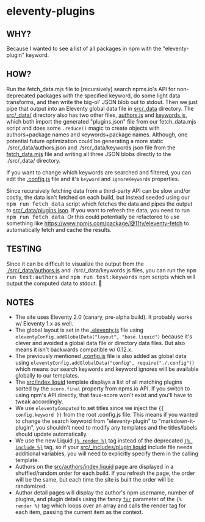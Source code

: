 # eleventy-plugins

## WHY?
Because I wanted to see a list of all packages in npm with the "eleventy-plugin" keyword.

## HOW?
Run the fetch_data.mjs file to [recursively] search npms.io's API for non-deprecated packages with the specified keyword, do some light data transforms, and then write the big-ol' JSON blob out to stdout. Then we just pipe that output into an Eleventy global data file in [src/_data](./src/_data/) directory.
The [src/_data/](./src/_data/) directory also has two other files, [authors.js](./src/_data/authors.js) and [keywords.js](./src/_data/keywords.js), which both import the generated "plugins.json" file from our fetch_data.mjs script and does some `.reduce()` magic to create objects with authors+package names and keywords+package names.
Although, one potential future optimization could be generating a more static ./src/_data/authors.json and ./src/_data/keywords.json file from the [fetch_data.mjs](./fetch_data.mjs) file and writing all three JSON blobs directly to the ./src/_data/ directory.

If you want to change which keywords are searched and filtered, you can edit the [.config.js](./.config.js) file and it's `keyword` and `ignoreKeywords` properties.

Since recursively fetching data from a third-party API can be slow and/or costly, the data isn't fetched on each build, but instead seeded using our <kbd>npm run fetch_data</kbd> script which fetches the data and pipes the output to [src/_data/plugins.json](./src/_data/plugins.json). If you want to refresh the data, you need to run <kbd>npm run fetch_data</kbd>. Or this could potentially be refactored to use something like https://www.npmjs.com/package/@11ty/eleventy-fetch to automatically fetch and cache the results.

## TESTING
Since it can be difficult to visualize the output from the [./src/_data/authors.js](./src/_data/authors.js) and ./src/_data/keywords.js files, you can run the <kbd>npm run test:authors</kbd> and <kbd>npm run test:keywords</kbd> npm scripts which will output the computed data to stdout. 🤷

## NOTES
- The site uses Eleventy 2.0 (canary, pre-alpha build). It probably works w/ Eleventy 1.x as well.
- The global layout is set in the [.eleventy.js](./.eleventy.js) file using `eleventyConfig.addGlobalData("layout", "base.liquid")` because it's clever and avoided a global data file or directory data files. But also means it isn't backwards compatible w/ 0.12.x.
- The previously mentioned [.config.js](./.config.js) file is also added as global data using `eleventyConfig.addGlobalData("config", require("./.config"))` which means our search keywords and keyword ignores will be available globally to our templates.
- The [src/index.liquid](./src/index.liquid) template displays a list of all matching plugins sorted by the `score.final` property from npms.io API. If you switch to using npm's API directly, that faux-score won't exist and you'll have to tweak accordingly.
- We use `eleventyComputed` to set titles since we inject the `{{ config.keyword }}` from the root .config.js file. This means if you wanted to change the search keyword from "eleventy-plugin" to "markdown-it-plugin", you shouldn't need to modify any templates and the titles/labels should update automatically.
- We use the new Liquid [`{% render %}`](https://liquidjs.com/tags/render.html) tag instead of the deprecated [`{% include %}`](https://liquidjs.com/tags/include.html) tag, so if your [src/_includes/plugin.liquid](./src/_includes/plugin.liquid) include file needs additional variables, you will need to explicitly specify them in the calling template.
- Authors on the [src/authors/index.liquid](./src/authors/index.liquid) page are displayed in a shuffled/random order for each build. If you refresh the page, the order will be the same, but each time the site is built the order will be randomized.
- Author detail pages will display the author's npm username, number of plugins, and plugin details using the fancy [`for`](https://liquidjs.com/tags/render.html#The-for-Parameter) parameter of the `{% render %}` tag which loops over an array and calls the render tag for each item, passing the current item as the context.
